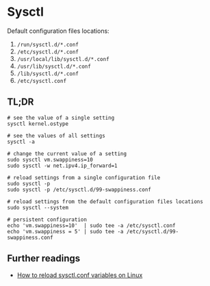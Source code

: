 # Sysctl

Default configuration files locations:

1. `/run/sysctl.d/*.conf`
1. `/etc/sysctl.d/*.conf`
1. `/usr/local/lib/sysctl.d/*.conf`
1. `/usr/lib/sysctl.d/*.conf`
1. `/lib/sysctl.d/*.conf`
1. `/etc/sysctl.conf`

## TL;DR

```shell
# see the value of a single setting
sysctl kernel.ostype

# see the values of all settings
sysctl -a

# change the current value of a setting
sudo sysctl vm.swappiness=10
sudo sysctl -w net.ipv4.ip_forward=1

# reload settings from a single configuration file
sudo sysctl -p
sudo sysctl -p /etc/sysctl.d/99-swappiness.conf

# reload settings from the default configuration files locations
sudo sysctl --system

# persistent configuration
echo 'vm.swappiness=10'  | sudo tee -a /etc/sysctl.conf
echo 'vm.swappiness = 5' | sudo tee -a /etc/sysctl.d/99-swappiness.conf
```

## Further readings

- [How to reload sysctl.conf variables on Linux]

[how to reload sysctl.conf variables on linux]: https://www.cyberciti.biz/faq/reload-sysctl-conf-on-linux-using-sysctl/
